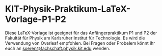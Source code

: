 # KIT-Physik-Praktikum-LaTeX-Vorlage-P1-P2
Diese LaTeX-Vorlage ist geeignet für das Anfängerpraktikum P1 und P2 der Fakultät für Physik am Karlsruher Institut für Technologie. Es wird die Verwendung von Overleaf empfohlen.
Bei Fragen oder Probelem könnt ihr euch an soeren@fachschaft.physik.kit.edu wenden.
